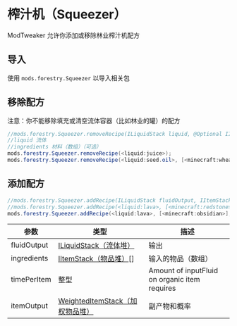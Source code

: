 # 榨汁机（Squeezer）

ModTweaker 允许你添加或移除林业榨汁机配方

## 导入
使用 `mods.forestry.Squeezer` 以导入相关包

## 移除配方

注意：你不能移除填充或清空流体容器（比如林业的罐）的配方

```JAVA
//mods.forestry.Squeezer.removeRecipe(ILiquidStack liquid, @Optional IIngredient[] ingredients);
//liquid 流体
//ingredients 材料（数组）（可选）
mods.forestry.Squeezer.removeRecipe(<liquid:juice>);
mods.forestry.Squeezer.removeRecipe(<liquid:seed.oil>, [<minecraft:wheat_seeds>]);
```


## 添加配方

```JAVA
//mods.forestry.Squeezer.addRecipe(ILiquidStack fluidOutput, IItemStack[] ingredients, int timePerItem, @Optional WeightedItemStack itemOutput);
//mods.forestry.Squeezer.addRecipe(<liquid:lava>, [<minecraft:redstone>], 120);
mods.forestry.Squeezer.addRecipe(<liquid:lava>, [<minecraft:obsidian>], 120, <minecraft:redstone> % 20);
```

| 参数                 | 类型                                                  | 描述                                          |
|---------------------|-------------------------------------------------------|-----------------------------------------------|
| fluidOutput         | [ILiquidStack（流体堆）](/Vanilla/Liquids/ILiquidStack/)| 输出                                          |
| ingredients         | [IItemStack（物品堆）](/Vanilla/Items/IItemStack/)[]    | 输入的物品（数组）                              |
| timePerItem         | 整型                                                  | Amount of inputFluid on organic item requires |
| itemOutput          | [WeightedItemStack（加权物品堆）](/Vanilla/Items/WeightedItemStack/)| 副产物和概率                        |
